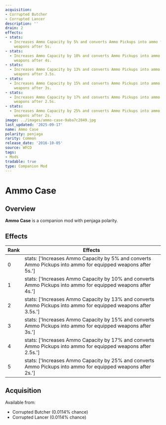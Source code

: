 ```yaml
---
acquisition:
- Corrupted Butcher
- Corrupted Lancer
description: ''
drain: 2
effects:
- stats:
  - Increases Ammo Capacity by 5% and converts Ammo Pickups into ammo for equipped
    weapons after 5s.
- stats:
  - Increases Ammo Capacity by 10% and converts Ammo Pickups into ammo for equipped
    weapons after 4s.
- stats:
  - Increases Ammo Capacity by 13% and converts Ammo Pickups into ammo for equipped
    weapons after 3.5s.
- stats:
  - Increases Ammo Capacity by 15% and converts Ammo Pickups into ammo for equipped
    weapons after 3s.
- stats:
  - Increases Ammo Capacity by 17% and converts Ammo Pickups into ammo for equipped
    weapons after 2.5s.
- stats:
  - Increases Ammo Capacity by 25% and converts Ammo Pickups into ammo for equipped
    weapons after 2s.
image: ../images/ammo-case-9aba7c2849.jpg
last_updated: '2025-09-17'
name: Ammo Case
polarity: penjaga
rarity: Common
release_date: '2016-10-05'
source: WFCD
tags:
- Mods
tradable: true
type: Companion Mod
---
```


# Ammo Case

## Overview

**Ammo Case** is a companion mod with penjaga polarity.

## Effects

| Rank | Effects |
|------|----------|
| 0 | stats: ['Increases Ammo Capacity by 5% and converts Ammo Pickups into ammo for equipped weapons after 5s.'] |
| 1 | stats: ['Increases Ammo Capacity by 10% and converts Ammo Pickups into ammo for equipped weapons after 4s.'] |
| 2 | stats: ['Increases Ammo Capacity by 13% and converts Ammo Pickups into ammo for equipped weapons after 3.5s.'] |
| 3 | stats: ['Increases Ammo Capacity by 15% and converts Ammo Pickups into ammo for equipped weapons after 3s.'] |
| 4 | stats: ['Increases Ammo Capacity by 17% and converts Ammo Pickups into ammo for equipped weapons after 2.5s.'] |
| 5 | stats: ['Increases Ammo Capacity by 25% and converts Ammo Pickups into ammo for equipped weapons after 2s.'] |

## Acquisition

Available from:
- Corrupted Butcher (0.0114% chance)
- Corrupted Lancer (0.0114% chance)

